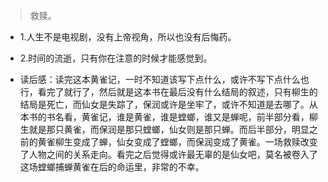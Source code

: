 >救赎。

- 1.人生不是电视剧，没有上帝视角，所以也没有后悔药。

- 2.时间的流逝，只有你在注意的时候才能感觉到。

- 读后感：读完这本黄雀记，一时不知道该写下点什么，或许不写下点什么也行，看完了就行了，然后就是这本书在最后没有什么结局的叙述，只有柳生的结局是死亡，而仙女是失踪了，保润或许是坐牢了，或许不知道是去哪了。从本书的书名看，黄雀记，谁是黄雀，谁是螳螂，谁又是蝉呢，前半部分看，柳生就是那只黄雀，而保润是那只螳螂，仙女则是那只蝉。而后半部分，明显之前的黄雀柳生变成了蝉，仙女变成了螳螂，而保润变成了黄雀。一场救赎改变了人物之间的关系走向。看完之后觉得或许最无辜的是仙女吧，莫名被卷入了这场螳螂捕蝉黄雀在后的命运里，非常的不幸。
